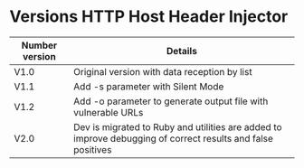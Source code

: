 # Versions HTTP Host Header Injector

| Number version | Details |
|---------|----------|
| V1.0    | Original version with data reception by list |
| V1.1    | Add -s parameter with Silent Mode |
| V1.2    | Add -o parameter to generate output file with vulnerable URLs |
| V2.0    | Dev is migrated to Ruby and utilities are added to improve debugging of correct results and false positives |
